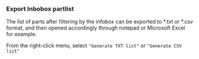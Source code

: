 ### Export Inbobox partlist

The list of parts after filtering by the infobox can be exported to *.txt or *.csv format, and then opened accordingly through notepad or Microsoft Excel for example.

From the right-click menu, select `"Generate TXT list"` or `"Generate CSV list"`
